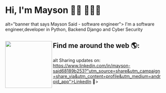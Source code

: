 # Hi, I'm Mayson 👋🏾 👩🏾‍💻

 alt="banner that says Mayson Said - software engineer">
I'm a software engineer,developer in Python, Backend Django and Cyber Security


## Find me around the web 🌎: <a href="https://github.com/sponsors/M0nica"><img align="left" width="150" height="150" src="https://github.com/M0nica/M0nica/blob/main/octomonica/m0nica-octocat-rotating.gif?raw=true"></a>
alt Sharing updates on:  https://www.linkedin.com/in/mayson-said68189b253?"utm_source=share&utm_campaign=share_via&utm_content=profile&utm_medium=android_app">LinkedIn</a> 💼>
